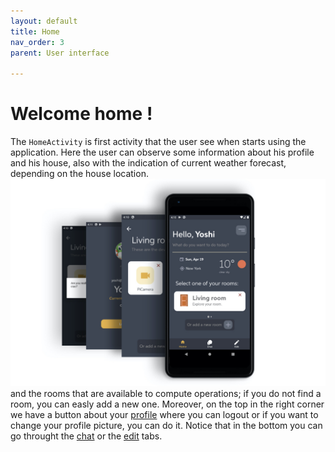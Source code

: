 ```yaml
---
layout: default
title: Home
nav_order: 3
parent: User interface

---
```

#  Welcome home !
The ```HomeActivity``` is first activity that the user see when starts using the application. Here the user can observe some information about his profile and his house, also with the indication of current weather forecast, depending on the house location.
![Home](../images/home.jpeg)
and the rooms that are available to compute operations; if you do not find a room, you can easly add a new one.
Moreover, on the top in the right corner we have a button about your [profile](https://sergiopicca.github.io/smartPi-app/pages/ui-profile-recap.html) where you can logout or if you want to change your profile picture, you can do it.
Notice that in the bottom you can go throught the [chat](https://sergiopicca.github.io/smartPi-app/pages/ui-chat.html) or the [edit](https://sergiopicca.github.io/smartPi-app/pages/ui-edit.html) tabs.
